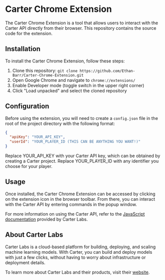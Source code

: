 # Carter Chrome Extension

The Carter Chrome Extension is a tool that allows users to interact with the Carter API directly from their browser. This repository contains the source code for the extension.

## Installation

To install the Carter Chrome Extension, follow these steps:

1. Clone this repository: `git clone https://github.com/Ethan-Barr/Carter-Chrome-Extension.git`
2. Open Google Chrome and navigate to `chrome://extensions/`
3. Enable Developer mode (toggle switch in the upper right corner)
4. Click "Load unpacked" and select the cloned repository

## Configuration

Before using the extension, you will need to create a `config.json` file in the root of the project directory with the following format:

```json
{
  "apiKey": "YOUR_API_KEY",
  "userId": "YOUR_PLAYER_ID (THIS CAN BE ANYTHING YOU WANT!)"
}
```

Replace YOUR_API_KEY with your Carter API key, which can be obtained by creating a Carter project. Replace YOUR_PLAYER_ID with any identifier you choose for your player.



## Usage

Once installed, the Carter Chrome Extension can be accessed by clicking on the extension icon in the browser toolbar. From there, you can interact with the Carter API by entering commands in the popup window.

For more information on using the Carter API, refer to the [JavaScript documentation](https://docs.carterlabs.ai/start/javascript) provided by Carter Labs.

## About Carter Labs

Carter Labs is a cloud-based platform for building, deploying, and scaling machine learning models. With Carter, you can build and deploy models with just a few clicks, without having to worry about infrastructure or deployment details.

To learn more about Carter Labs and their products, visit their [website](https://www.carterlabs.ai/).
